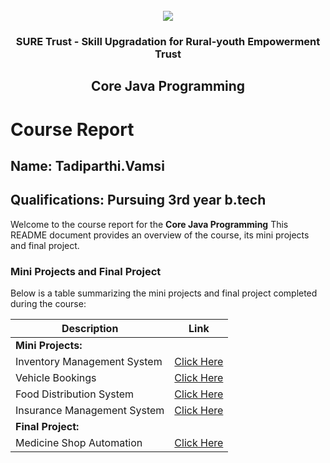 <!-- PROJECT LOGO -->
<br />

<div align="center">
   <img src='https://user-images.githubusercontent.com/73131499/166115643-d3187f47-d38f-41b2-ae42-5ecbbc60de14.png' />


<h3 align="center">SURE Trust - Skill Upgradation for Rural-youth Empowerment Trust</h3>
  <h2> Core Java Programming </h2>
</div>

# Course Report

## Name: Tadiparthi.Vamsi

## Qualifications: Pursuing 3rd year b.tech

Welcome to the course report for the **Core Java Programming** This README document provides an overview of the course, its mini projects and final project.

### Mini Projects and Final Project

Below is a table summarizing the mini projects and final project completed during the course:

| Description                     | Link                                   |
|--------------------------------|-----------------------------------------|
| **Mini Projects:**             |                                         |
| Inventory Management System    | [Click Here](https://github.com/sure-trust/G12_JAVA/tree/main/Mini%20Projects/Vamsi/Assignment_1)  |
| Vehicle Bookings               | [Click Here](https://github.com/sure-trust/G12_JAVA/tree/main/Mini%20Projects/Vamsi/Assignment_2) |
| Food Distribution System       | [Click Here](https://github.com/sure-trust/G12_JAVA/tree/main/Mini%20Projects/Vamsi/Assignment_3) |
| Insurance Management System    | [Click Here](https://github.com/sure-trust/G12_JAVA/tree/main/Mini%20Projects/Vamsi/Assignment_4) |
| **Final Project:**             |                                         |
| Medicine Shop Automation       | [Click Here](https://github.com/sure-trust/G12_JAVA/tree/main/Final%20Capstone%20Project/Vamsi/MedicineShopAutomation)   |
